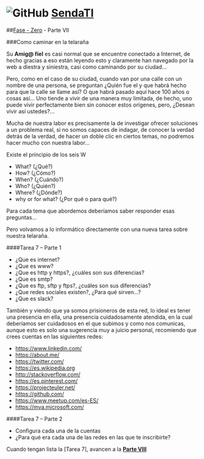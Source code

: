 # ![GitHub](https://github.com/favicon.ico) [SendaTI](https://github.com/silverfox78/SendaTI)

##[Fase - Zero](https://github.com/silverfox78/SendaTI/tree/master/Fase%20-%200) - Parte VII

###Como caminar en la telaraña

Su **Amig@ fiel** es casi normal que se encuentre conectado a Internet, de hecho gracias a eso están leyendo esto y claramente han navegado por la web a diestra y siniestra, casi como caminando por su ciudad…

Pero, como en el caso de su ciudad, cuando van por una calle con un nombre de una persona, se preguntan ¿Quién fue el y que habrá hecho para que la calle se llame así? O que habrá pasado aquí hace 100 años o cosas así… Uno tiende a vivir de una manera muy limitada, de hecho, uno puede vivir perfectamente bien sin conocer estos orígenes, pero, ¿Desean vivir así ustedes?...

Mucha de nuestra labor es precisamente la de investigar ofrecer soluciones a un problema real, si no somos capaces de indagar, de conocer la verdad detrás de la verdad, de hacer un doble clic en ciertos temas, no podremos hacer mucho con nuestra labor…

Existe el principio de los seis W
* What? (¿Qué?)
* How? (¿Cómo?)
* When? (¿Cuándo?)
* Who? (¿Quién?)
* Where? (¿Dónde?)
* why or for what? (¿Por qué o para qué?)

Para cada tema que abordemos deberíamos saber responder esas preguntas…

Pero volvamos a lo informático directamente con una nueva tarea sobre nuestra telaraña.

####Tarea 7 – Parte 1
* ¿Que es internet?
* ¿Que es www?
* ¿Que es http y https?, ¿cuáles son sus diferencias?
* ¿Que es smtp?
* ¿Que es ftp, sftp y ftps?, ¿cuáles son sus diferencias?
* ¿Que redes sociales existen?, ¿Para qué sirven...?
* ¿Que es slack?

También y viendo que ya somos prisioneros de esta red, lo ideal es tener una presencia en ella, una presencia cuidadosamente atendida, en la cual deberíamos ser cuidadosos en el que subimos y como nos comunicas, aunque esto es solo una sugerencia muy a juicio personal, recomiendo que crees cuentas en las siguientes redes:

* https://www.linkedin.com/
* https://about.me/
* https://twitter.com/
* https://es.wikipedia.org
* http://stackoverflow.com/
* https://es.pinterest.com/
* https://projecteuler.net/
* https://github.com/
* https://www.meetup.com/es-ES/
* https://mva.microsoft.com/

####Tarea 7 – Parte 2
* Configura cada una de la cuentas
* ¿Para qué era cada una de las redes en las que te inscribirte?

Cuando tengan lista la [Tarea 7], avancen a la **[Parte VIII](https://github.com/silverfox78/SendaTI/tree/master/Fase%20-%200/Parte8.md)**
